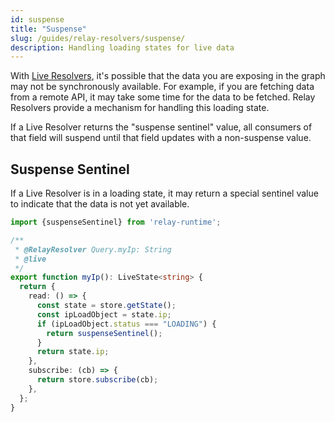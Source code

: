 ```yaml
---
id: suspense
title: "Suspense"
slug: /guides/relay-resolvers/suspense/
description: Handling loading states for live data
---
```


With [Live Resolvers](./live-fields.md), it's possible that the data you are exposing in the graph may not be synchronously available. For example, if you are fetching data from a remote API, it may take some time for the data to be fetched. Relay Resolvers provide a mechanism for handling this loading state.

If a Live Resolver returns the "suspense sentinel" value, all consumers of that field will suspend until that field updates with a non-suspense value.

## Suspense Sentinel

If a Live Resolver is in a loading state, it may return a special sentinel value to indicate that the data is not yet available.

```ts
import {suspenseSentinel} from 'relay-runtime';

/**
 * @RelayResolver Query.myIp: String
 * @live
 */
export function myIp(): LiveState<string> {
  return {
    read: () => {
      const state = store.getState();
      const ipLoadObject = state.ip;
      if (ipLoadObject.status === "LOADING") {
        return suspenseSentinel();
      }
      return state.ip;
    },
    subscribe: (cb) => {
      return store.subscribe(cb);
    },
  };
}
```

